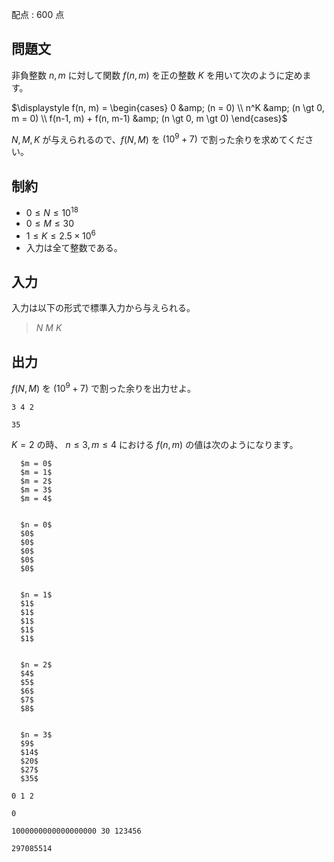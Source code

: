 配点 : $600$ 点

## 問題文

非負整数 $n, m$ に対して関数 $f(n, m)$ を正の整数 $K$ を用いて次のように定めます。

$\displaystyle f(n, m) = \begin{cases} 0 &amp; (n = 0) \\ n^K &amp; (n \gt 0, m = 0) \\ f(n-1, m) + f(n, m-1) &amp; (n \gt 0, m \gt 0) \end{cases}$

$N, M, K$ が与えられるので、$f(N, M)$ を $(10 ^ 9 + 7)$ で割った余りを求めてください。

## 制約

- $0 \leq N \leq 10^{18}$
- $0 \leq M \leq 30$
- $1 \leq K \leq 2.5 \times 10^6$
- 入力は全て整数である。

## 入力

入力は以下の形式で標準入力から与えられる。

> $N$ $M$ $K$

## 出力

$f(N, M)$ を $(10 ^ 9 + 7)$ で割った余りを出力せよ。

```input1
3 4 2
```

```output1
35
```

$K = 2$ の時、 $n \leq 3, m \leq 4$ における $f(n, m)$ の値は次のようになります。

  
    
      
      $m = 0$
      $m = 1$
      $m = 2$
      $m = 3$
      $m = 4$
    
    
      $n = 0$
      $0$
      $0$
      $0$
      $0$
      $0$
    
    
      $n = 1$
      $1$
      $1$
      $1$
      $1$
      $1$
    
    
      $n = 2$
      $4$
      $5$
      $6$
      $7$
      $8$
    
    
      $n = 3$
      $9$
      $14$
      $20$
      $27$
      $35$
    
  

```input2
0 1 2
```

```output2
0
```

```input3
1000000000000000000 30 123456
```

```output3
297085514
```